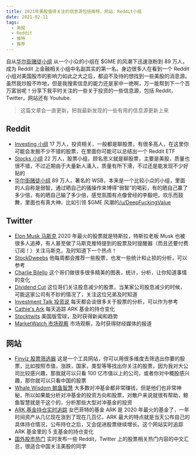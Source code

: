 ```yaml
---
title: 2021年美股值得关注的信息源包括推特，网站，Reddit小组
date: 2021-02-11
tags:
  - 美股
  - Reddit
  - 推特
  - 推荐
---
```


自从[华尔街赌徒小组](https://www.reddit.com/r/wallstreetbets) 从一个小众的小组在 $GME 的风潮下迅速涨粉到 89 万人，成为 Reddit 上金融相关小组中名副其实的第一名。身边很多人在看到一个 Reddit 小组对美国股市的影响力如此之大之后，都迫不及待的想找到一些美股的消息源。虽然我炒股不咋地，但是我搜索信息的能力还是家中一绝啊，万一能帮到下一个百万富翁呢！分享下我平时关注的一些关于投资的一些信息源，包括 Reddit，Twitter，网站还有 Youtube.

> 这篇文章会一直更新，把我最新发现的一些有用的信息源更新上来

## Reddit

- [Investing 小组](https://www.reddit.com/r/investing/) 17 万人，投资相关，一般都是聊股票，有很多高人，在这里你可能会发掘不少不错的股票，在里面你可能可以总结出一个 Reddit ETF
- [Stocks 小组](https://www.reddit.com/r/stocks) 22 万人，股票小组，顾名思义就是聊股票，主要是美股，质量也很不错，不过近期由于大量新人涌入，质量有所下滑，不过还是能发现不少好贴的
- [华尔街赌徒小组](https://www.reddit.com/r/wallstreetbets) 89 万人，著名的 WSB，本来是一个比较小众的小组，里面的人自称是弱智，通过晒自己的骚操作来博得“弱智”的喝彩，有的晒自己赢了多少倍，有的晒自己输了多少倍，感觉氛围有点像曾经的李毅吧，欢乐而鼓舞，里面也有真大神，比如引领 $GME 风潮的[/u/DeepFuckingValue](https://www.reddit.com/user/DeepFuckingValue)

## Twitter

- [Elon Musk 马斯克](https://twitter.com/elonmusk) 2020 年最火的股票就是特斯拉，特斯拉老板 Musk 也被很多人追捧，有人甚至做了马斯克推特提到的股票及时提醒器（而且还要付费订阅！）关注马斯克，及时知道下一个热点！
- [StockDweebs](https://twitter.com/StockDweebs) 他每周都会推荐一些股票，也发一些统计和止损的分析，可以参考
- [Charlie Bilello](https://twitter.com/charliebilello) 这个哥们做很多很多精美的图表，统计，分析，让你知道事情的变化
- [Dividend Cut](https://twitter.com/dividendcut) 这位哥们关注股息减少的股票，当某家公司股息减少的时候，可能这家公司有不妙的情况了，关注这位兄弟及时知道
- [Investment Talk 投资说](https://twitter.com/InvestmentTalkk) 每天都会谈很多关于股票的分析，可以作为参考
- [Cathie's Ark](https://twitter.com/cathiesark) 每天追踪 ARK 基金的持仓变化
- [Stocktwits](https://twitter.com/Stocktwits) 美国版雪球，及时获得新闻和趋势
- [MarketWatch 市场观察](https://twitter.com/MarketWatch) 市场观察，及时获得财经媒体的报道

## 网站

- [Finviz 股票筛选器](https://finviz.com/screener.ashx) 这是一个工具网站，你可以用很多维度去筛选出你要的股票，比如按照市值，涨跌，国家，类型等等找出你关注的股票，因为我对大公司比较感兴趣，那我就可以只看 100 亿市值以上的公司，或者你对中概股感兴趣，那你就可以只看中国的股票
- [Whale Wisdom 鲸鱼智慧](https://whalewisdom.com/whitepapers/whalewisdom) 大多数对冲基金都非常赚钱，但是他们也非常神秘，所以如果能分析对冲基金的投资方向和股票，对散户来说就很有帮助，鲸鱼智慧就是干这个的，分析那些大型对冲基金的投资
- [ARK 基金持仓实时追踪](https://arktrack.com/) 女巴菲特的基金 ARK 是 2020 年最火的基金了，一年时间资产从几亿现在涨到了现在几百亿，ARK 最大的特点就是当天公布自己的具体持仓情况，公布持仓之后，又会促进股票继续增长。这个网站实时追踪 ARK 基金里的 5 支基金的持仓变化
- [国外股市热门](https://stocks.buzzing.cc/) 实时发布一些 Reddit，Twitter 上的股票相关热门内容的中文汇总，很适合中国关注美股的同学
